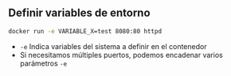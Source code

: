 ## Definir variables de entorno

```bash
docker run -e VARIABLE_X=test 8080:80 httpd
```

* `-e` Indica variables del sistema a definir en el contenedor
* Si necesitamos múltiples puertos, podemos encadenar varios parámetros `-e`